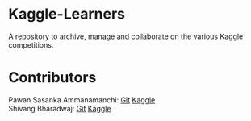 # Kaggle-Learners
A repository to archive, manage and collaborate on the various Kaggle competitions.

# Contributors
Pawan Sasanka Ammanamanchi: [Git](https://github.com/Shashi456) [Kaggle](https://www.kaggle.com/pawansasanka)  
Shivang Bharadwaj: [Git](https://github.com/reficul31) [Kaggle](https://www.kaggle.com/reficul31)